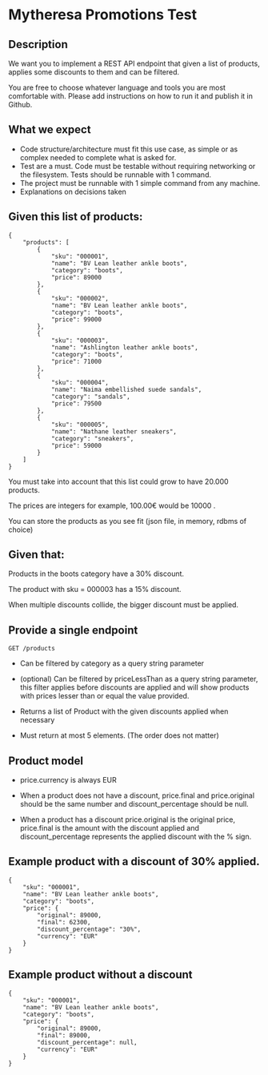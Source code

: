 # Mytheresa Promotions Test

## Description

We want you to implement a REST API endpoint that given a list of products, applies some discounts to them and can be filtered.

You are free to choose whatever language and tools you are most comfortable with. Please add instructions on how to run it and publish it in Github.

## What we expect

- Code structure/architecture must fit this use case, as simple or as complex needed to complete what is asked for.
- Test are a must. Code must be testable without requiring networking or the filesystem. Tests should be runnable with 1 command.
- The project must be runnable with 1 simple command from any machine.
- Explanations on decisions taken

## Given this list of products:
```
{
    "products": [
        {
            "sku": "000001",
            "name": "BV Lean leather ankle boots",
            "category": "boots",
            "price": 89000
        },
        {
            "sku": "000002",
            "name": "BV Lean leather ankle boots",
            "category": "boots",
            "price": 99000
        },
        {
            "sku": "000003",
            "name": "Ashlington leather ankle boots",
            "category": "boots",
            "price": 71000
        },
        {
            "sku": "000004",
            "name": "Naima embellished suede sandals",
            "category": "sandals",
            "price": 79500
        },
        {
            "sku": "000005",
            "name": "Nathane leather sneakers",
            "category": "sneakers",
            "price": 59000
        }
    ]
}
```

You must take into account that this list could grow to have 20.000 products.

The prices are integers for example, 100.00€ would be 10000 .

You can store the products as you see fit (json file, in memory, rdbms of choice)

## Given that:

Products in the boots category have a 30% discount.

The product with sku = 000003 has a 15% discount.

When multiple discounts collide, the bigger discount must be applied.

## Provide a single endpoint
```
GET /products
```

- Can be filtered by category as a query string parameter

- (optional) Can be filtered by priceLessThan as a query string parameter, this filter applies before discounts are applied and will show products with prices
lesser than or equal the value provided.

- Returns a list of Product with the given discounts applied when necessary
- Must return at most 5 elements. (The order does not matter)

## Product model
- price.currency is always EUR

- When a product does not have a discount, price.final and price.original should be the same number and discount_percentage should be null.

- When a product has a discount price.original is the original price, price.final is the amount with the discount applied and discount_percentage
represents the applied discount with the % sign.

## Example product with a discount of 30% applied.
```
{
    "sku": "000001",
    "name": "BV Lean leather ankle boots",
    "category": "boots",
    "price": {
        "original": 89000,
        "final": 62300,
        "discount_percentage": "30%",
        "currency": "EUR"
    }
}
```

## Example product without a discount
```
{
    "sku": "000001",
    "name": "BV Lean leather ankle boots",
    "category": "boots",
    "price": {
        "original": 89000,
        "final": 89000,
        "discount_percentage": null,
        "currency": "EUR"
    }
}
```